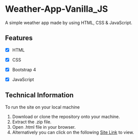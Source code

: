 # Weather-App-Vanilla_JS
 A simple weather app made by using HTML, CSS & JavaScript.


 <a name="features"></a>
## Features
- [x] HTML
- [x] CSS
- [x] Bootstrap 4
- [x] JavaScript


<a name="technical_information"></a>
## Technical Information

To run the site on your local machine

1. Download or clone the repository onto your machine.
2. Extract the .zip file.
3. Open .html file in your browser.
4. Alternatively you can click on the following [Site Link](https://weather-app-vanilla-js-sigma.vercel.app/ "Site Link") to view.
